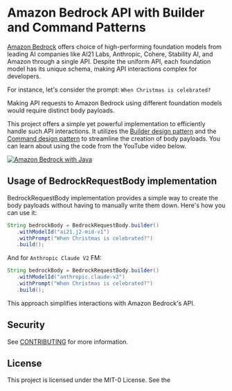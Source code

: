 # Amazon Bedrock API with Builder and Command Patterns

[Amazon Bedrock](https://aws.amazon.com/bedrock) offers choice of high-performing foundation models from leading AI companies like AI21 Labs, Anthropic, Cohere, Stability AI, and Amazon through a single API. Despite the uniform API, each foundation model has its unique schema, making API interactions complex for developers.

For instance, let's consider the prompt: `When Christmas is celebrated?`

Making API requests to Amazon Bedrock using different foundation models would require distinct body payloads.

This project offers a simple yet powerful implementation to efficiently handle such API interactions. It utilizes the [Builder design pattern](https://en.wikipedia.org/wiki/Builder_pattern) and the [Command design pattern](https://en.wikipedia.org/wiki/Command_pattern) to streamline the creation of body payloads. You can learn about using the code from the YouTube video below.

[![Amazon Bedrock with Java](images/youtube.png)](https://www.youtube.com/watch?v=Vv2J8N0-eHc)

## Usage of BedrockRequestBody implementation

BedrockRequestBody implementation provides a simple way to create the body payloads without having to manually write them down. Here's how you can use it:

```java
String bedrockBody = BedrockRequestBody.builder()
   .withModelId("ai21.j2-mid-v1")
   .withPrompt("When Christmas is celebrated?")
   .build();
```

And for `Anthropic Claude V2` FM:

```java
String bedrockBody = BedrockRequestBody.builder()
   .withModelId("anthropic.claude-v2")
   .withPrompt("When Christmas is celebrated?")
   .build();
```

This approach simplifies interactions with Amazon Bedrock's API.

## Security

See [CONTRIBUTING](CONTRIBUTING.md#security-issue-notifications) for more information.

## License

This project is licensed under the MIT-0 License. See the
